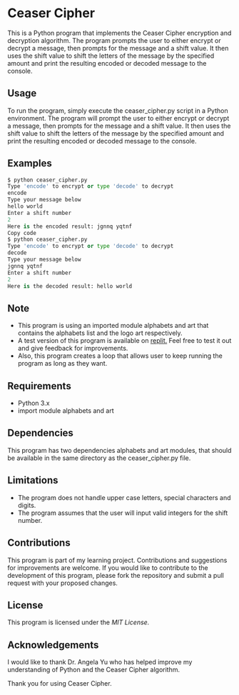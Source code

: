 # Ceaser Cipher
This is a Python program that implements the Ceaser Cipher encryption and decryption algorithm. The program prompts the user to either encrypt or decrypt a message, then prompts for the message and a shift value. It then uses the shift value to shift the letters of the message by the specified amount and print the resulting encoded or decoded message to the console.

## Usage
To run the program, simply execute the ceaser_cipher.py script in a Python environment. The program will prompt the user to either encrypt or decrypt a message, then prompts for the message and a shift value. It then uses the shift value to shift the letters of the message by the specified amount and print the resulting encoded or decoded message to the console.

## Examples
```py
$ python ceaser_cipher.py
Type 'encode' to encrypt or type 'decode' to decrypt
encode
Type your message below
hello world
Enter a shift number
2
Here is the encoded result: jgnnq yqtnf
Copy code
$ python ceaser_cipher.py
Type 'encode' to encrypt or type 'decode' to decrypt
decode
Type your message below
jgnnq yqtnf
Enter a shift number
2
Here is the decoded result: hello world
```

## Note
+ This program is using an imported module alphabets and art that contains the alphabets list and the logo art respectively.
+ A test version of this program is available on [replit.](https://replit.com/@labelisaiah/caesar-cipher-encryption-and-decryption?v=1) Feel free to test it out and give feedback for improvements.
+ Also, this program creates a loop that allows user to keep running the program as long as they want.

## Requirements
+ Python 3.x
+ import module alphabets and art

## Dependencies
This program has two dependencies alphabets and art modules, that should be available in the same directory as the ceaser_cipher.py file.

## Limitations
+ The program does not handle upper case letters, special characters and digits.
+ The program assumes that the user will input valid integers for the shift number.

## Contributions
This program is part of my learning project. Contributions and suggestions for improvements are welcome. If you would like to contribute to the development of this program, please fork the repository and submit a pull request with your proposed changes.

## License
This program is licensed under the *MIT License.*

## Acknowledgements
I would like to thank Dr. Angela Yu who has helped improve my understanding of Python and the Ceaser Cipher algorithm.

Thank you for using Ceaser Cipher.
